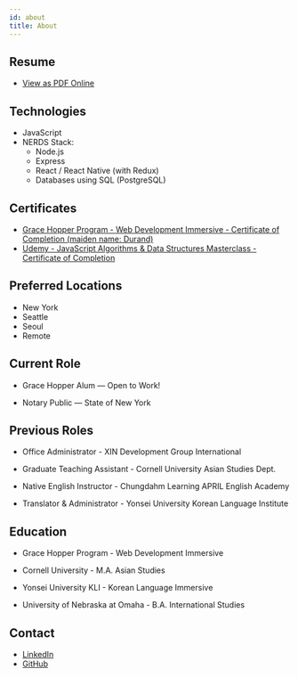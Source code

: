 ```yaml
---
id: about
title: About
---
```


## Resume

- <a href="https://kateres2021.s3.amazonaws.com/Katherine_Lee_Resume.pdf">View as PDF Online</a>

## Technologies

- JavaScript
- NERDS Stack:
  - Node.js
  - Express
  - React / React Native (with Redux)
  - Databases using SQL (PostgreSQL)

## Certificates

- <a href="https://kateres2021.s3.amazonaws.com/Katherine+Durand+GH+Certificate+of+Completion.pdf">Grace Hopper Program - Web Development Immersive - Certificate of Completion (maiden name: Durand)</a>
- <a href="https://kateres2021.s3.amazonaws.com/JS+Algos+%26+DS+Masterclass+Certificate.pdf-edited.pdf">Udemy - JavaScript Algorithms & Data Structures Masterclass - Certificate of Completion</a>

## Preferred Locations

- New York
- Seattle
- Seoul
- Remote

## Current Role

- Grace Hopper Alum — Open to Work!

- Notary Public — State of New York

## Previous Roles

- Office Administrator - XIN Development Group International

- Graduate Teaching Assistant - Cornell University Asian Studies Dept.

- Native English Instructor - Chungdahm Learning APRIL English Academy

- Translator & Administrator - Yonsei University Korean Language Institute

## Education

- Grace Hopper Program - Web Development Immersive

- Cornell University - M.A. Asian Studies

- Yonsei University KLI - Korean Language Immersive

- University of Nebraska at Omaha - B.A. International Studies

## Contact

- <a href="https://www.linkedin.com/in/katherinelee703/">LinkedIn</a>
- <a href="https://github.com/katherinelee703">GitHub</a>
